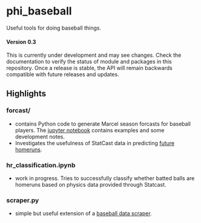 # phi_baseball
Useful tools for doing baseball things.

#### Version 0.3

This is currently under development and may see changes. Check the documentation to verify the status of module and packages in this repository. Once a release is stable, the API will remain backwards compatible with future releases and updates.

## Highlights

### forcast/
 - contains Python code to generate Marcel season forcasts for baseball players. The [jupyter notebook](forecast/MarcelForcast.ipynb) contains examples and some development notes.
 - Investigates the usefulness of StatCast data in predicting [future homeruns](forecast/stat_cast_notebook.ipynb).
 
### hr_classification.ipynb
- work in progress. Tries to successfully classify whether batted balls are homeruns based on physics data provided through Statcast.

### scraper.py
 - simple but useful extension of a [baseball data scraper](https://pypi.org/project/baseball-scraper/).
 
